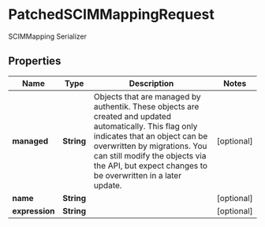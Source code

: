 

# PatchedSCIMMappingRequest

SCIMMapping Serializer

## Properties

| Name | Type | Description | Notes |
|------------ | ------------- | ------------- | -------------|
|**managed** | **String** | Objects that are managed by authentik. These objects are created and updated automatically. This flag only indicates that an object can be overwritten by migrations. You can still modify the objects via the API, but expect changes to be overwritten in a later update. |  [optional] |
|**name** | **String** |  |  [optional] |
|**expression** | **String** |  |  [optional] |



